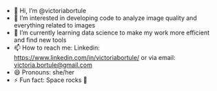 - 👋 Hi, I’m @victoriabortule
- 👀 I’m interested in developing code to analyze image quality and everything related to images
- 🌱 I’m currently learning data science to make my work more efficient and find new tools
- 📫 How to reach me: Linkedin: https://www.linkedin.com/in/victoriabortule/ or via email: victoria.bortule@gmail.com
- 😄 Pronouns: she/her
- ⚡ Fun fact: Space rocks 🚀

<!---
victoriabortule/victoriabortule is a ✨ special ✨ repository because its `README.md` (this file) appears on your GitHub profile.
You can click the Preview link to take a look at your changes.
--->
